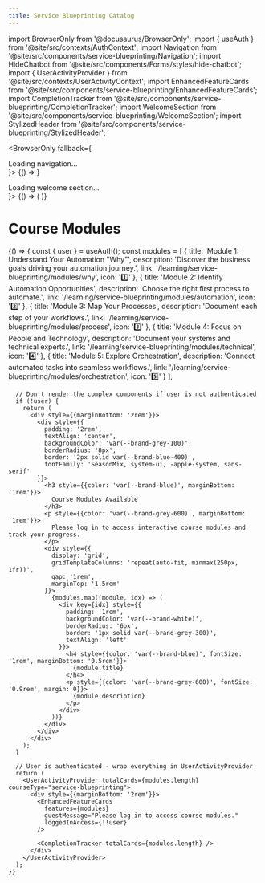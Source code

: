 ```yaml
---
title: Service Blueprinting Catalog
---
```


import BrowserOnly from '@docusaurus/BrowserOnly';
import { useAuth } from '@site/src/contexts/AuthContext';
import Navigation from '@site/src/components/service-blueprinting/Navigation';
import HideChatbot from '@site/src/components/Forms/styles/hide-chatbot';
import { UserActivityProvider } from '@site/src/contexts/UserActivityContext';
import EnhancedFeatureCards from '@site/src/components/service-blueprinting/EnhancedFeatureCards';
import CompletionTracker from '@site/src/components/service-blueprinting/CompletionTracker';
import WelcomeSection from '@site/src/components/service-blueprinting/WelcomeSection';
import StylizedHeader from '@site/src/components/service-blueprinting/StylizedHeader';

<HideChatbot />

<BrowserOnly fallback={<div>Loading navigation...</div>}>
{() => <Navigation />}
</BrowserOnly>

<StylizedHeader title="Welcome to Service Blueprinting Essentials" />

<div className="blueprinting-container" style={{maxWidth: '2000px', width: '98%', margin: '0 auto', padding: '0 1rem'}}>
  <BrowserOnly fallback={<div>Loading welcome section...</div>}>
    {() => (
      <WelcomeSection 
        accessMessage="You have full access to all course modules and forms."
        guestTitle="Service Blueprinting"
        guestMessage="Please login to access all course modules."
      />
    )}
  </BrowserOnly>

  <div style={{height: '4px', backgroundColor: '#008080', margin: '3rem 0'}}></div>
  
  <h1 style={{fontSize: '2rem', marginBottom: '1.5rem', color: '#333'}}>Course Modules</h1>
  
  <BrowserOnly>
    {() => {
      const { user } = useAuth();
      const modules = [
        {
          title: 'Module 1: Understand Your Automation "Why"',
          description: 'Discover the business goals driving your automation journey.',
          link: '/learning/service-blueprinting/modules/why',
          icon: '1️⃣'
        },
        {
          title: 'Module 2: Identify Automation Opportunities',
          description: 'Choose the right first process to automate.',
          link: '/learning/service-blueprinting/modules/automation',
          icon: '2️⃣'
        },
        {
          title: 'Module 3: Map Your Processes',
          description: 'Document each step of your workflows.',
          link: '/learning/service-blueprinting/modules/process',
          icon: '3️⃣'
        },
        {
          title: 'Module 4: Focus on People and Technology',
          description: 'Document your systems and technical experts.',
          link: '/learning/service-blueprinting/modules/technical',
          icon: '4️⃣'
        },
        {
          title: 'Module 5: Explore Orchestration',
          description: 'Connect automated tasks into seamless workflows.',
          link: '/learning/service-blueprinting/modules/orchestration',
          icon: '5️⃣'
        }
      ];

      // Don't render the complex components if user is not authenticated
      if (!user) {
        return (
          <div style={{marginBottom: '2rem'}}>
            <div style={{
              padding: '2rem',
              textAlign: 'center',
              backgroundColor: 'var(--brand-grey-100)',
              borderRadius: '8px',
              border: '2px solid var(--brand-blue-400)',
              fontFamily: 'SeasonMix, system-ui, -apple-system, sans-serif'
            }}>
              <h3 style={{color: 'var(--brand-blue)', marginBottom: '1rem'}}>
                Course Modules Available
              </h3>
              <p style={{color: 'var(--brand-grey-600)', marginBottom: '1rem'}}>
                Please log in to access interactive course modules and track your progress.
              </p>
              <div style={{
                display: 'grid',
                gridTemplateColumns: 'repeat(auto-fit, minmax(250px, 1fr))',
                gap: '1rem',
                marginTop: '1.5rem'
              }}>
                {modules.map((module, idx) => (
                  <div key={idx} style={{
                    padding: '1rem',
                    backgroundColor: 'var(--brand-white)',
                    borderRadius: '6px',
                    border: '1px solid var(--brand-grey-300)',
                    textAlign: 'left'
                  }}>
                    <h4 style={{color: 'var(--brand-blue)', fontSize: '1rem', marginBottom: '0.5rem'}}>
                      {module.title}
                    </h4>
                    <p style={{color: 'var(--brand-grey-600)', fontSize: '0.9rem', margin: 0}}>
                      {module.description}
                    </p>
                  </div>
                ))}
              </div>
            </div>
          </div>
        );
      }

      // User is authenticated - wrap everything in UserActivityProvider
      return (
        <UserActivityProvider totalCards={modules.length} courseType="service-blueprinting">
          <div style={{marginBottom: '2rem'}}>
            <EnhancedFeatureCards
              features={modules}
              guestMessage="Please log in to access course modules."
              loggedInAccess={!!user}
            />

            <CompletionTracker totalCards={modules.length} />
          </div>
        </UserActivityProvider>
      );
    }}

  </BrowserOnly>
</div>
